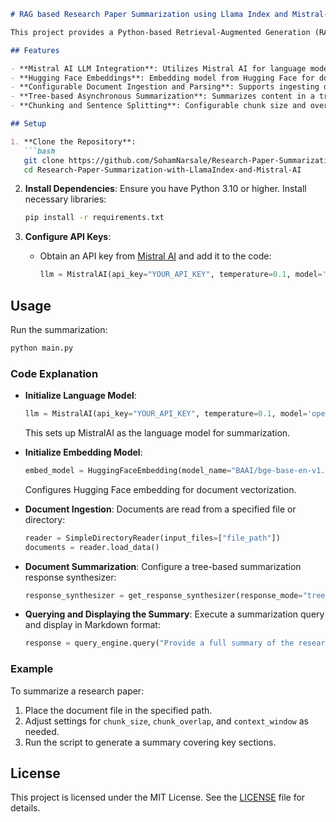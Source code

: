 ```markdown
# RAG based Research Paper Summarization using Llama Index and Mistral-AI

This project provides a Python-based Retrieval-Augmented Generation (RAG) pipeline for summarizing research papers using the `llama_index` library. Leveraging advanced language models from Mistral AI and Hugging Face embeddings, this tool allows users to generate comprehensive summaries from academic documents or articles.

## Features

- **Mistral AI LLM Integration**: Utilizes Mistral AI for language model-based document processing.
- **Hugging Face Embeddings**: Embedding model from Hugging Face for document vectorization.
- **Configurable Document Ingestion and Parsing**: Supports ingesting documents from file or directory and parsing with custom settings.
- **Tree-based Asynchronous Summarization**: Summarizes content in a tree structure for efficient and detailed responses.
- **Chunking and Sentence Splitting**: Configurable chunk size and overlap for optimized document processing.

## Setup

1. **Clone the Repository**:
   ```bash
   git clone https://github.com/SohamNarsale/Research-Paper-Summarization-with-LlamaIndex-and-Mistral-AI.git
   cd Research-Paper-Summarization-with-LlamaIndex-and-Mistral-AI
   ```

2. **Install Dependencies**:
   Ensure you have Python 3.10 or higher. Install necessary libraries:
   ```bash
   pip install -r requirements.txt
   ```

3. **Configure API Keys**:
   - Obtain an API key from [Mistral AI](https://console.mistral.ai/api-keys/) and add it to the code:
     ```python
     llm = MistralAI(api_key="YOUR_API_KEY", temperature=0.1, model='open-mixtral-8x7b')
     ```

## Usage
Run the summarization:
```python
python main.py
```
### Code Explanation

- **Initialize Language Model**:
  ```python
  llm = MistralAI(api_key="YOUR_API_KEY", temperature=0.1, model='open-mixtral-8x7b')
  ```
  This sets up MistralAI as the language model for summarization.

- **Initialize Embedding Model**:
  ```python
  embed_model = HuggingFaceEmbedding(model_name="BAAI/bge-base-en-v1.5")
  ```
  Configures Hugging Face embedding for document vectorization.

- **Document Ingestion**:
  Documents are read from a specified file or directory:
  ```python
  reader = SimpleDirectoryReader(input_files=["file_path"])
  documents = reader.load_data()
  ```

- **Document Summarization**:
  Configure a tree-based summarization response synthesizer:
  ```python
  response_synthesizer = get_response_synthesizer(response_mode="tree_summarize", use_async=True)
  ```

- **Querying and Displaying the Summary**:
  Execute a summarization query and display in Markdown format:
  ```python
  response = query_engine.query("Provide a full summary of the research paper")
  ```

### Example

To summarize a research paper:
1. Place the document file in the specified path.
2. Adjust settings for `chunk_size`, `chunk_overlap`, and `context_window` as needed.
3. Run the script to generate a summary covering key sections.

## License

This project is licensed under the MIT License. See the [LICENSE](https://github.com/SohamNarsale/Research-Paper-Summarization-with-LlamaIndex-and-Mistral-AI/blob/main/LICENSE) file for details.


